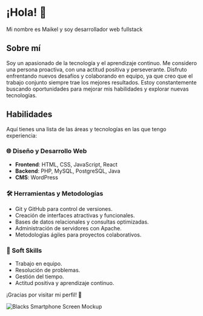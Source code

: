 # ¡Hola! 👋  
Mi nombre es Maikel y soy desarrollador web fullstack 

## Sobre mí  
Soy un apasionado de la tecnología y el aprendizaje continuo. Me considero una persona proactiva, con una actitud positiva y perseverante. Disfruto enfrentando nuevos desafíos y colaborando en equipo, ya que creo que el trabajo conjunto siempre trae los mejores resultados. Estoy constantemente buscando oportunidades para mejorar mis habilidades y explorar nuevas tecnologías.  

## Habilidades  
Aquí tienes una lista de las áreas y tecnologías en las que tengo experiencia:  

### 🌐 Diseño y Desarrollo Web  
- **Frontend**: HTML, CSS, JavaScript, React  
- **Backend**: PHP, MySQL, PostgreSQL, Java  
- **CMS**: WordPress  

### 🛠️ Herramientas y Metodologías  
- Git y GitHub para control de versiones.  
- Creación de interfaces atractivas y funcionales.  
- Bases de datos relacionales y consultas optimizadas.
- Administración de servidores con Apache.
- Metodologías ágiles para proyectos colaborativos.

### 🧩 Soft Skills  
- Trabajo en equipo.  
- Resolución de problemas.  
- Gestión del tiempo.  
- Actitud positiva y aprendizaje continuo.  

¡Gracias por visitar mi perfil! 🚀  

![Blacks Smartphone Screen Mockup](https://github.com/user-attachments/assets/90691ca7-af8e-4247-9c00-743e0f48e580)






